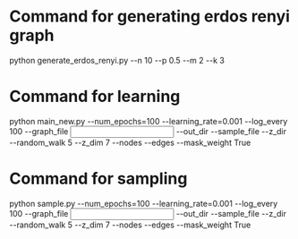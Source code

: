 # Command for generating erdos renyi graph

python generate_erdos_renyi.py --n 10 --p 0.5 --m 2 --k 3

# Command for learning

python main_new.py --num_epochs=100 --learning_rate=0.001 --log_every 100 --graph_file <input file> --out_dir <output to store> --sample_file <sample> --z_dir <Zdir> --random_walk 5 --z_dim 7 --nodes <nodes to be sampled> --edges <edges to be sampled> --mask_weight True

# Command for sampling
python sample.py --num_epochs=100 --learning_rate=0.001 --log_every 100 --graph_file <input file> --out_dir <output to store> --sample_file <sample> --z_dir <Zdir> --random_walk 5 --z_dim 7 --nodes <nodes to be sampled> --edges <edges to be sampled> --mask_weight True
